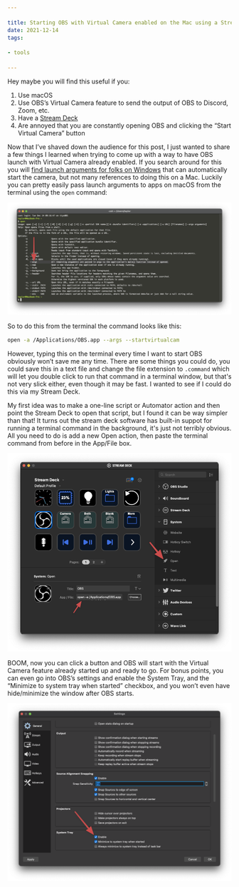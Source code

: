 ```yaml
---

title: Starting OBS with Virtual Camera enabled on the Mac using a Stream Deck
date: 2021-12-14
tags:

- tools

---
```


Hey maybe you will find this useful if you:
1. Use macOS
2. Use OBS’s Virtual Camera feature to send the output of OBS to Discord, Zoom, etc.
3. Have a [Stream Deck](https://www.elgato.com/en/stream-deck)
4. Are annoyed that you are constantly opening OBS and clicking the “Start Virtual Camera” button

Now that I’ve shaved down the audience for this post, I just wanted to share a few things I learned when trying to come up with a way to have OBS launch with Virtual Camera already enabled. If you search around for this you will [find launch arguments for folks on Windows](https://ideas.obsproject.com/posts/1120/option-to-automatically-start-virtual-camera) that can automatically start the camera, but not many references to doing this on a Mac. Luckily you can pretty easily pass launch arguments to apps on macOS from the terminal using the `open` command:

![Picture of a terminal window with help text for the open command](open_cmd.png)

So to do this from the terminal the command looks like this:

```bash
open -a /Applications/OBS.app --args --startvirtualcam
```

However, typing this on the terminal every time I want to start OBS obviously won’t save me any time. There are some things you could do, you could save this in a text file and change the file extension to `.command` which will let you double click to run that command in a terminal window, but that's not very slick either, even though it may be fast. I wanted to see if I could do this via my Stream Deck.

My first idea was to make a one-line script or Automator action and then point the Stream Deck to open that script, but I found it can be way simpler than that! It turns out the stream deck software has built-in suppot for running a terminal command in the background, it's just not terribly obvious. All you need to do is add a new Open action, then paste the terminal command from before in the App/File box.

![Screenshot of Stream Deck software](streamdeck_screenshot.png)

BOOM, now you can click a button and OBS will start with the Virtual Camera feature already started up and ready to go. For bonus points, you can even go into OBS’s settings and enable the System Tray, and the “Minimize to system tray when started” checkbox, and you won’t even have hide/minimize the window after OBS starts.

![Screenshot of the OBS settings window](obs_settings.png)